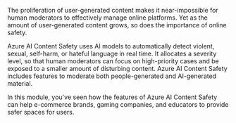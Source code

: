 The proliferation of user-generated content makes it near-impossible for human moderators to effectively manage online platforms. Yet as the amount of user-generated content grows, so does the importance of online safety.

Azure AI Content Safety uses AI models to automatically detect violent, sexual, self-harm, or hateful language in real time. It allocates a severity level, so that human moderators can focus on high-priority cases and be exposed to a smaller amount of disturbing content. Azure AI Content Safety includes features to moderate both people-generated and AI-generated material.

In this module, you've seen how the features of Azure AI Content Safety can help e-commerce brands, gaming companies, and educators to provide safer spaces for users.
